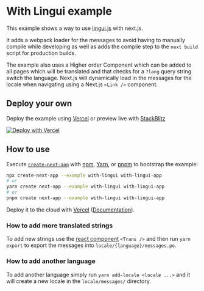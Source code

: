 # With Lingui example

This example shows a way to use [lingui.js](https://lingui.js.org) with next.js.

It adds a webpack loader for the messages to avoid having to manually compile while developing as well as adds the compile step to the `next build` script for production builds.

The example also uses a Higher order Component which can be added to all pages which will be translated and that checks for a `?lang` query string switch the language. Next.js will dynamically load in the messages for the locale when navigating using a Next.js `<Link />` component.

## Deploy your own

Deploy the example using [Vercel](https://vercel.com?utm_source=github&utm_medium=readme&utm_campaign=next-example) or preview live with [StackBlitz](https://stackblitz.com/github/vercel/next.js/tree/canary/examples/with-lingui)

[![Deploy with Vercel](https://vercel.com/button)](https://vercel.com/new/git/external?repository-url=https://github.com/vercel/next.js/tree/canary/examples/with-lingui&project-name=with-lingui&repository-name=with-lingui)

## How to use

Execute [`create-next-app`](https://github.com/vercel/next.js/tree/canary/packages/create-next-app) with [npm](https://docs.npmjs.com/cli/init), [Yarn](https://yarnpkg.com/lang/en/docs/cli/create/), or [pnpm](https://pnpm.io) to bootstrap the example:

```bash
npx create-next-app --example with-lingui with-lingui-app
# or
yarn create next-app --example with-lingui with-lingui-app
# or
pnpm create next-app --example with-lingui with-lingui-app
```

Deploy it to the cloud with [Vercel](https://vercel.com/new?utm_source=github&utm_medium=readme&utm_campaign=next-example) ([Documentation](https://nextjs.org/docs/deployment)).

### How to add more translated strings

To add new strings use the [react component](https://lingui.js.org/tutorials/react-patterns.html#common-i18n-patterns-in-react) `<Trans />` and then run `yarn export` to export the messages into `locale/{language}/messages.po`.

### How to add another language

To add another language simply run `yarn add-locale <locale ...>` and it will create a new locale in the `locale/messages/` directory.
